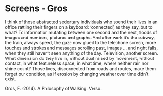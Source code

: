 # Screens - Gros

I think of those abstracted sedentary individuals who spend their lives in an office rattling their fingers on a keyboard: ‘connected’, as they say, but to what? To information mutating between one second and the next, floods of images and numbers, pictures and graphs. And after work it’s the subway, the train, always speed, the gaze now glued to the telephone screen, more touches and strokes and messages scrolling past, images … and night falls, when they still haven’t seen anything of the day. Television, another screen. What dimension do they live in, without dust raised by movement, without contact, in what featureless space, in what time, where neither rain nor shine count? Those lives, disconnected from roads and routes, make them forget our condition, as if erosion by changing weather over time didn’t exist.

Gros, F. (2014). A Philosophy of Walking. Verso.

